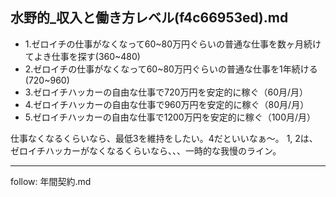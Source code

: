 水野的_収入と働き方レベル(f4c66953ed).md
---

- 1.ゼロイチの仕事がなくなって60~80万円ぐらいの普通な仕事を数ヶ月続けてよき仕事を探す(360~480)
- 2.ゼロイチの仕事がなくなって60~80万円ぐらいの普通な仕事を1年続ける(720~960)
- 3.ゼロイチハッカーの自由な仕事で720万円を安定的に稼ぐ（60月/月）
- 4.ゼロイチハッカーの自由な仕事で960万円を安定的に稼ぐ（80月/月）
- 5.ゼロイチハッカーの自由な仕事で1200万円を安定的に稼ぐ（100月/月）

仕事なくなるくらいなら、最低3を維持をしたい。4だといいなぁ〜。
1, 2は、ゼロイチハッカーがなくなるくらいなら、、、一時的な我慢のライン。

---
follow: 年間契約.md


